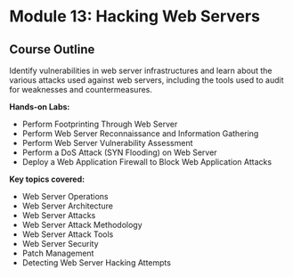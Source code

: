 # Module 13: Hacking Web Servers

## Course Outline

Identify vulnerabilities in web server infrastructures and learn about the various attacks used against web servers, including the tools used to audit for weaknesses and countermeasures.

**Hands-on Labs:**

- Perform Footprinting Through Web Server
- Perform Web Server Reconnaissance and Information Gathering
- Perform Web Server Vulnerability Assessment
- Perform a DoS Attack (SYN Flooding) on Web Server
- Deploy a Web Application Firewall to Block Web Application Attacks

**Key topics covered:**

- Web Server Operations
- Web Server Architecture
- Web Server Attacks
- Web Server Attack Methodology
- Web Server Attack Tools
- Web Server Security
- Patch Management
- Detecting Web Server Hacking Attempts
